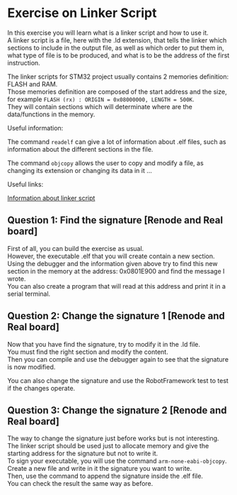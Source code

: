 # Exercise on Linker Script

In this exercise you will learn what is a linker script and how to use it.  
A linker script is a file, here with the .ld extension, that tells the linker which sections to include in the output file, as well as which order to put them in, what type of file is to be produced, and what is to be the address of the first instruction.  

The linker scripts for STM32 project usually contains 2 memories definition: FLASH and RAM.  
Those memories definition are composed of the start address and the size, for example `FLASH (rx) : ORIGIN = 0x08000000, LENGTH = 500K`.  
They will contain sections which will determinate where are the data/functions in the memory.  

Useful information:

The command `readelf` can give a lot of information about .elf files, such as information about the different sections in the file.  

The command `objcopy` allows the user to copy and modify a file, as changing its extension or changing its data in it ...

Useful links:  

[Information about linker script](https://users.informatik.haw-hamburg.de/~krabat/FH-Labor/gnupro/5_GNUPro_Utilities/c_Using_LD/ldLinker_scripts.html)

## Question 1: Find the signature [Renode and Real board]

First of all, you can build the exercise as usual.  
However, the executable .elf that you will create contain a new section.  
Using the debugger and the information given above try to find this new section in the memory at the address: 0x0801E900 and find the message I wrote.  
You can also create a program that will read at this address and print it in a serial terminal.  

## Question 2: Change the signature 1 [Renode and Real board]

Now that you have find the signature, try to modify it in the .ld file.  
You must find the right section and modify the content.  
Then you can compile and use the debugger again to see that the signature is now modified.

You can also change the signature and use the RobotFramework test to test if the changes operate.  

## Question 3: Change the signature 2 [Renode and Real board]

The way to change the signature just before works but is not interesting.  
The linker script should be used just to allocate memory and give the starting address for the signature but not to write it.  
To sign your executable, you will use the command `arm-none-eabi-objcopy`.  
Create a new file and write in it the signature you want to write.  
Then, use the command to append the signature inside the .elf file.  
You can check the result the same way as before.  
